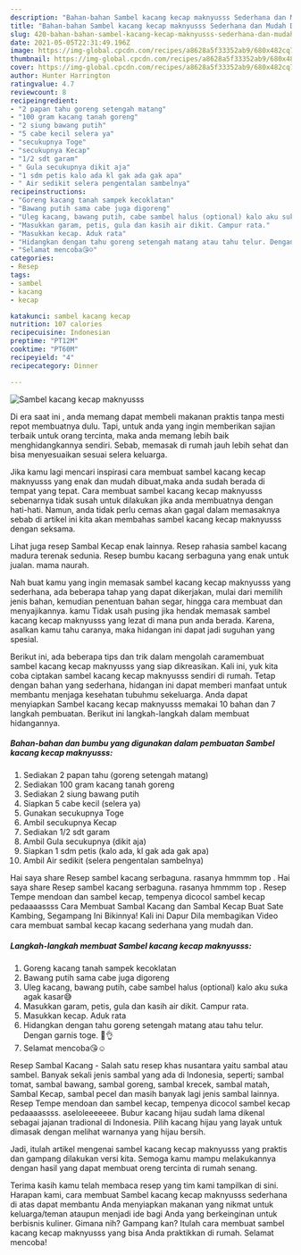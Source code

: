 ```yaml
---
description: "Bahan-bahan Sambel kacang kecap maknyusss Sederhana dan Mudah Dibuat"
title: "Bahan-bahan Sambel kacang kecap maknyusss Sederhana dan Mudah Dibuat"
slug: 420-bahan-bahan-sambel-kacang-kecap-maknyusss-sederhana-dan-mudah-dibuat
date: 2021-05-05T22:31:49.196Z
image: https://img-global.cpcdn.com/recipes/a8628a5f33352ab9/680x482cq70/sambel-kacang-kecap-maknyusss-foto-resep-utama.jpg
thumbnail: https://img-global.cpcdn.com/recipes/a8628a5f33352ab9/680x482cq70/sambel-kacang-kecap-maknyusss-foto-resep-utama.jpg
cover: https://img-global.cpcdn.com/recipes/a8628a5f33352ab9/680x482cq70/sambel-kacang-kecap-maknyusss-foto-resep-utama.jpg
author: Hunter Harrington
ratingvalue: 4.7
reviewcount: 8
recipeingredient:
- "2 papan tahu goreng setengah matang"
- "100 gram kacang tanah goreng"
- "2 siung bawang putih"
- "5 cabe kecil selera ya"
- "secukupnya Toge"
- "secukupnya Kecap"
- "1/2 sdt garam"
- " Gula secukupnya dikit aja"
- "1 sdm petis kalo ada kl gak ada gak apa"
- " Air sedikit selera pengentalan sambelnya"
recipeinstructions:
- "Goreng kacang tanah sampek kecoklatan"
- "Bawang putih sama cabe juga digoreng"
- "Uleg kacang, bawang putih, cabe sambel halus (optional) kalo aku suka agak kasar😅"
- "Masukkan garam, petis, gula dan kasih air dikit. Campur rata."
- "Masukkan kecap. Aduk rata"
- "Hidangkan dengan tahu goreng setengah matang atau tahu telur. Dengan garnis toge. 🤤👌"
- "Selamat mencoba😘☺"
categories:
- Resep
tags:
- sambel
- kacang
- kecap

katakunci: sambel kacang kecap 
nutrition: 107 calories
recipecuisine: Indonesian
preptime: "PT12M"
cooktime: "PT60M"
recipeyield: "4"
recipecategory: Dinner

---
```



![Sambel kacang kecap maknyusss](https://img-global.cpcdn.com/recipes/a8628a5f33352ab9/680x482cq70/sambel-kacang-kecap-maknyusss-foto-resep-utama.jpg)

Di era  saat ini , anda memang dapat membeli makanan praktis tanpa mesti repot membuatnya dulu. Tapi, untuk anda yang ingin memberikan sajian terbaik untuk orang tercinta, maka anda memang lebih baik menghidangkannya sendiri. Sebab, memasak di rumah jauh lebih sehat dan bisa menyesuaikan sesuai selera keluarga.

Jika kamu lagi mencari inspirasi cara membuat sambel kacang kecap maknyusss yang enak dan mudah dibuat,maka anda sudah berada di tempat yang tepat. Cara membuat sambel kacang kecap maknyusss  sebenarnya tidak susah untuk dilakukan jika anda membuatnya dengan hati-hati. Namun, anda tidak perlu cemas akan gagal dalam memasaknya 
sebab di artikel ini kita akan membahas sambel kacang kecap maknyusss dengan seksama.  

Lihat juga resep Sambal Kecap enak lainnya. Resep rahasia sambel kacang madura terenak sedunia. Resep bumbu kacang serbaguna yang enak untuk jualan. mama naurah.

Nah buat kamu yang ingin memasak sambel kacang kecap maknyusss yang sederhana, ada beberapa tahap yang dapat dikerjakan, mulai dari memilih jenis bahan, kemudian penentuan bahan segar, hingga cara membuat dan menyajikannya. kamu Tidak usah pusing jika hendak memasak sambel kacang kecap maknyusss yang lezat di mana pun anda berada. Karena, asalkan kamu  tahu caranya, maka hidangan ini dapat jadi suguhan yang spesial.

Berikut ini, ada beberapa tips dan trik dalam mengolah caramembuat sambel kacang kecap maknyusss yang siap dikreasikan. Kali ini, yuk kita coba ciptakan sambel kacang kecap maknyusss sendiri di rumah. Tetap dengan bahan yang sederhana, hidangan ini dapat memberi manfaat untuk membantu menjaga kesehatan tubuhmu sekeluarga. Anda dapat menyiapkan Sambel kacang kecap maknyusss memakai 10 bahan dan 7 langkah pembuatan. Berikut ini langkah-langkah dalam membuat hidangannya.

<!--inarticleads1-->

##### Bahan-bahan dan bumbu yang digunakan dalam pembuatan Sambel kacang kecap maknyusss:

1. Sediakan 2 papan tahu (goreng setengah matang)
1. Sediakan 100 gram kacang tanah goreng
1. Sediakan 2 siung bawang putih
1. Siapkan 5 cabe kecil (selera ya)
1. Gunakan secukupnya Toge
1. Ambil secukupnya Kecap
1. Sediakan 1/2 sdt garam
1. Ambil  Gula secukupnya (dikit aja)
1. Siapkan 1 sdm petis (kalo ada, kl gak ada gak apa)
1. Ambil  Air sedikit (selera pengentalan sambelnya)


Hai saya share Resep sambel kacang serbaguna. rasanya hmmmm top . Hai saya share Resep sambel kacang serbaguna. rasanya hmmmm top . Resep Tempe mendoan dan sambel kecap, tempenya dicocol sambel kecap pedaaaassss Cara Membuat Sambal Kacang dan Sambal Kecap Buat Sate Kambing, Segampang Ini Bikinnya! Kali ini Dapur Dila membagikan Video cara membuat sambal kecap kacang sederhana yang mudah dan. 

<!--inarticleads2-->

##### Langkah-langkah membuat Sambel kacang kecap maknyusss:

1. Goreng kacang tanah sampek kecoklatan
1. Bawang putih sama cabe juga digoreng
1. Uleg kacang, bawang putih, cabe sambel halus (optional) kalo aku suka agak kasar😅
1. Masukkan garam, petis, gula dan kasih air dikit. Campur rata.
1. Masukkan kecap. Aduk rata
1. Hidangkan dengan tahu goreng setengah matang atau tahu telur. Dengan garnis toge. 🤤👌
1. Selamat mencoba😘☺


Resep Sambal Kacang - Salah satu resep khas nusantara yaitu sambal atau sambel. Banyak sekali jenis sambal yang ada di Indonesia, seperti; sambal tomat, sambal bawang, sambal goreng, sambal krecek, sambal matah, Sambal Kecap, sambal pecel dan masih banyak lagi jenis sambal lainnya. Resep Tempe mendoan dan sambel kecap, tempenya dicocol sambel kecap pedaaaassss. aseloleeeeeee. Bubur kacang hijau sudah lama dikenal sebagai jajanan tradional di Indonesia. Pilih kacang hijau yang layak untuk dimasak dengan melihat warnanya yang hijau bersih. 

Jadi, itulah artikel mengenai  sambel kacang kecap maknyusss  yang praktis dan gampang dilakukan versi kita. Semoga kamu mampu melakukannya dengan hasil yang dapat membuat oreng tercinta di rumah senang. 

Terima kasih kamu telah membaca resep yang tim kami tampilkan di sini. Harapan kami, cara membuat  Sambel kacang kecap maknyusss sederhana di atas dapat membantu Anda menyiapkan makanan yang nikmat untuk keluarga/teman ataupun menjadi ide bagi Anda yang berkeinginan untuk berbisnis kuliner. Gimana nih? Gampang kan? Itulah cara membuat sambel kacang kecap maknyusss yang bisa Anda praktikkan di rumah. Selamat mencoba!

